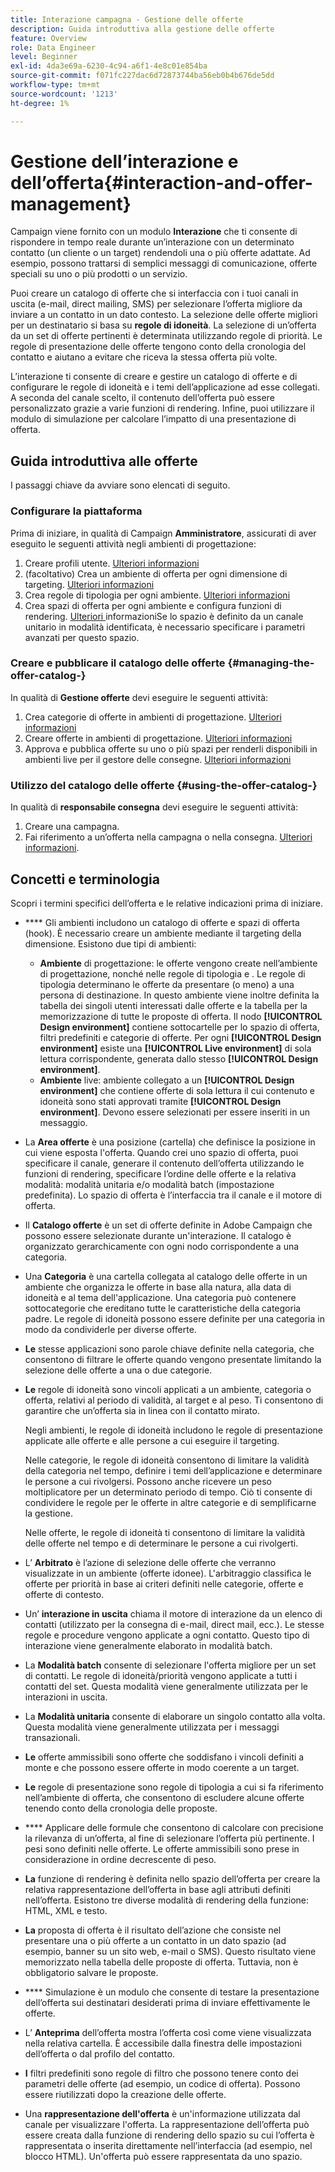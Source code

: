 ```yaml
---
title: Interazione campagna - Gestione delle offerte
description: Guida introduttiva alla gestione delle offerte
feature: Overview
role: Data Engineer
level: Beginner
exl-id: 4da3e69a-6230-4c94-a6f1-4e8c01e854ba
source-git-commit: f071fc227dac6d72873744ba56eb0b4b676de5dd
workflow-type: tm+mt
source-wordcount: '1213'
ht-degree: 1%

---
```


# Gestione dell’interazione e dell’offerta{#interaction-and-offer-management}

Campaign viene fornito con un modulo **Interazione** che ti consente di rispondere in tempo reale durante un’interazione con un determinato contatto (un cliente o un target) rendendoli una o più offerte adattate. Ad esempio, possono trattarsi di semplici messaggi di comunicazione, offerte speciali su uno o più prodotti o un servizio.

Puoi creare un catalogo di offerte che si interfaccia con i tuoi canali in uscita (e-mail, direct mailing, SMS) per selezionare l’offerta migliore da inviare a un contatto in un dato contesto. La selezione delle offerte migliori per un destinatario si basa su **regole di idoneità**. La selezione di un’offerta da un set di offerte pertinenti è determinata utilizzando regole di priorità. Le regole di presentazione delle offerte tengono conto della cronologia del contatto e aiutano a evitare che riceva la stessa offerta più volte.

L’interazione ti consente di creare e gestire un catalogo di offerte e di configurare le regole di idoneità e i temi dell’applicazione ad esse collegati. A seconda del canale scelto, il contenuto dell’offerta può essere personalizzato grazie a varie funzioni di rendering. Infine, puoi utilizzare il modulo di simulazione per calcolare l’impatto di una presentazione di offerta.

## Guida introduttiva alle offerte

I passaggi chiave da avviare sono elencati di seguito.

### Configurare la piattaforma

Prima di iniziare, in qualità di Campaign **Amministratore**, assicurati di aver eseguito le seguenti attività negli ambienti di progettazione:

1. Creare profili utente. [Ulteriori informazioni](interaction-operators.md)
1. (facoltativo) Crea un ambiente di offerta per ogni dimensione di targeting. [Ulteriori informazioni](interaction-env.md)
1. Crea regole di tipologia per ogni ambiente. [Ulteriori informazioni](interaction-offer.md#offer-presentation)
1. Crea spazi di offerta per ogni ambiente e configura funzioni di rendering. [Ulteriori ](interaction-offer-spaces.md)
informazioniSe lo spazio è definito da un canale unitario in modalità identificata, è necessario specificare i parametri avanzati per questo spazio.

### Creare e pubblicare il catalogo delle offerte {#managing-the-offer-catalog-}

In qualità di **Gestione offerte** devi eseguire le seguenti attività:

1. Crea categorie di offerte in ambienti di progettazione. [Ulteriori informazioni](interaction-offer-catalog.md#creating-offer-categories)
1. Creare offerte in ambienti di progettazione. [Ulteriori informazioni](interaction-offer.md)
1. Approva e pubblica offerte su uno o più spazi per renderli disponibili in ambienti live per il gestore delle consegne. [Ulteriori informazioni](interaction-offer.md#approve-offers)

### Utilizzo del catalogo delle offerte {#using-the-offer-catalog-}

In qualità di **responsabile consegna** devi eseguire le seguenti attività:

1. Creare una campagna.
1. Fai riferimento a un’offerta nella campagna o nella consegna. [Ulteriori informazioni](interaction-send-offers.md).


## Concetti e terminologia

Scopri i termini specifici dell’offerta e le relative indicazioni prima di iniziare.

* **** Gli ambienti includono un catalogo di offerte e spazi di offerta (hook). È necessario creare un ambiente mediante il targeting della dimensione.
Esistono due tipi di ambienti:

   * **Ambiente** di progettazione: le offerte vengono create nell’ambiente di progettazione, nonché nelle regole di tipologia e . Le regole di tipologia determinano le offerte da presentare (o meno) a una persona di destinazione. In questo ambiente viene inoltre definita la tabella dei singoli utenti interessati dalle offerte e la tabella per la memorizzazione di tutte le proposte di offerta. Il nodo **[!UICONTROL Design environment]** contiene sottocartelle per lo spazio di offerta, filtri predefiniti e categorie di offerte. Per ogni **[!UICONTROL Design environment]** esiste una **[!UICONTROL Live environment]** di sola lettura corrispondente, generata dallo stesso **[!UICONTROL Design environment]**.
   * **Ambiente** live: ambiente collegato a un  **[!UICONTROL Design environment]** che contiene offerte di sola lettura il cui contenuto e idoneità sono stati approvati tramite  **[!UICONTROL Design environment]**. Devono essere selezionati per essere inseriti in un messaggio.

* La **Area offerte** è una posizione (cartella) che definisce la posizione in cui viene esposta l&#39;offerta. Quando crei uno spazio di offerta, puoi specificare il canale, generare il contenuto dell’offerta utilizzando le funzioni di rendering, specificare l’ordine delle offerte e la relativa modalità: modalità unitaria e/o modalità batch (impostazione predefinita). Lo spazio di offerta è l’interfaccia tra il canale e il motore di offerta.
* Il **Catalogo offerte** è un set di offerte definite in Adobe Campaign che possono essere selezionate durante un&#39;interazione. Il catalogo è organizzato gerarchicamente con ogni nodo corrispondente a una categoria.
* Una **Categoria** è una cartella collegata al catalogo delle offerte in un ambiente che organizza le offerte in base alla natura, alla data di idoneità e al tema dell&#39;applicazione. Una categoria può contenere sottocategorie che ereditano tutte le caratteristiche della categoria padre. Le regole di idoneità possono essere definite per una categoria in modo da condividerle per diverse offerte.
* **Le** stesse applicazioni sono parole chiave definite nella categoria, che consentono di filtrare le offerte quando vengono presentate limitando la selezione delle offerte a una o due categorie.
* **Le** regole di idoneità sono vincoli applicati a un ambiente, categoria o offerta, relativi al periodo di validità, al target e al peso. Ti consentono di garantire che un’offerta sia in linea con il contatto mirato.

   Negli ambienti, le regole di idoneità includono le regole di presentazione applicate alle offerte e alle persone a cui eseguire il targeting.

   Nelle categorie, le regole di idoneità consentono di limitare la validità della categoria nel tempo, definire i temi dell’applicazione e determinare le persone a cui rivolgersi. Possono anche ricevere un peso moltiplicatore per un determinato periodo di tempo. Ciò ti consente di condividere le regole per le offerte in altre categorie e di semplificarne la gestione.

   Nelle offerte, le regole di idoneità ti consentono di limitare la validità delle offerte nel tempo e di determinare le persone a cui rivolgerti.

* L’ **Arbitrato** è l’azione di selezione delle offerte che verranno visualizzate in un ambiente (offerte idonee). L&#39;arbitraggio classifica le offerte per priorità in base ai criteri definiti nelle categorie, offerte e offerte di contesto.
* Un’ **interazione in uscita** chiama il motore di interazione da un elenco di contatti (utilizzato per la consegna di e-mail, direct mail, ecc.). Le stesse regole e procedure vengono applicate a ogni contatto. Questo tipo di interazione viene generalmente elaborato in modalità batch.
* La **Modalità batch** consente di selezionare l&#39;offerta migliore per un set di contatti. Le regole di idoneità/priorità vengono applicate a tutti i contatti del set. Questa modalità viene generalmente utilizzata per le interazioni in uscita.
* La **Modalità unitaria** consente di elaborare un singolo contatto alla volta. Questa modalità viene generalmente utilizzata per i messaggi transazionali.
* **Le** offerte ammissibili sono offerte che soddisfano i vincoli definiti a monte e che possono essere offerte in modo coerente a un target.
* **Le** regole di presentazione sono regole di tipologia a cui si fa riferimento nell’ambiente di offerta, che consentono di escludere alcune offerte tenendo conto della cronologia delle proposte.
* **** Applicare delle formule che consentono di calcolare con precisione la rilevanza di un’offerta, al fine di selezionare l’offerta più pertinente. I pesi sono definiti nelle offerte. Le offerte ammissibili sono prese in considerazione in ordine decrescente di peso.
* **La** funzione di rendering è definita nello spazio dell’offerta per creare la relativa rappresentazione dell’offerta in base agli attributi definiti nell’offerta. Esistono tre diverse modalità di rendering della funzione: HTML, XML e testo.
* **La** proposta di offerta è il risultato dell’azione che consiste nel presentare una o più offerte a un contatto in un dato spazio (ad esempio, banner su un sito web, e-mail o SMS). Questo risultato viene memorizzato nella tabella delle proposte di offerta. Tuttavia, non è obbligatorio salvare le proposte.
* **** Simulazione è un modulo che consente di testare la presentazione dell’offerta sui destinatari desiderati prima di inviare effettivamente le offerte.
* L’ **Anteprima** dell’offerta mostra l’offerta così come viene visualizzata nella relativa cartella. È accessibile dalla finestra delle impostazioni dell’offerta o dal profilo del contatto.
* **I** filtri predefiniti sono regole di filtro che possono tenere conto dei parametri delle offerte (ad esempio, un codice di offerta). Possono essere riutilizzati dopo la creazione delle offerte.
* Una **rappresentazione dell&#39;offerta** è un&#39;informazione utilizzata dal canale per visualizzare l&#39;offerta. La rappresentazione dell’offerta può essere creata dalla funzione di rendering dello spazio su cui l’offerta è rappresentata o inserita direttamente nell’interfaccia (ad esempio, nel blocco HTML). Un&#39;offerta può essere rappresentata da uno spazio.

